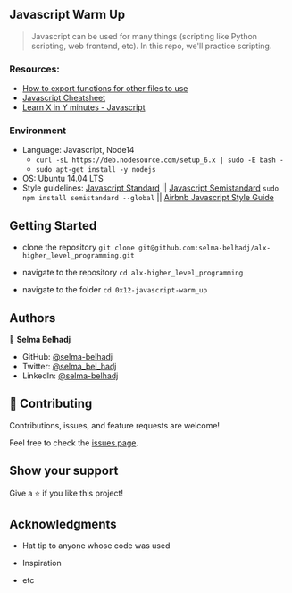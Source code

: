 
## Javascript Warm Up
> Javascript can be used for many things (scripting like Python scripting, web frontend, etc). In this repo, we'll practice scripting.

### Resources:
* [How to export functions for other files to use](http://51elliot.blogspot.com/2012/01/simple-intro-to-nodejs-module-scope.html)
* [Javascript Cheatsheet](https://github.com/mbeaudru/modern-js-cheatsheet)
* [Learn X in Y minutes - Javascript](https://learnxinyminutes.com/docs/javascript/)

### Environment
* Language: Javascript, Node14
  - ```curl -sL https://deb.nodesource.com/setup_6.x | sudo -E bash -``` 
  - ```sudo apt-get install -y nodejs```
* OS: Ubuntu 14.04 LTS
* Style guidelines: [Javascript Standard](https://standardjs.com/rules.html) || [Javascript Semistandard](https://github.com/Flet/semistandard) ```sudo npm install semistandard --global``` || [Airbnb Javascript Style Guide](https://github.com/airbnb/javascript)

## Getting Started

* clone the repository
`git clone git@github.com:selma-belhadj/alx-higher_level_programming.git`

* navigate to the repository
`cd alx-higher_level_programming`
* navigate to the folder
`cd 0x12-javascript-warm_up`

## Authors

👤 **Selma Belhadj**

* GitHub: [@selma-belhadj](https://github.com/selma-belhadj)
* Twitter: [@selma_bel_hadj](https://twitter.com/selma_bel_hadj)
* LinkedIn: [@selma-belhadj](https://www.linkedin.com/in/selma-belhadj/)

## 🤝 Contributing

Contributions, issues, and feature requests are welcome!

Feel free to check the [issues page](https://github.com/selma-belhadj/alx-higher_level_programming/issues).

## Show your support

Give a ⭐️ if you like this project!

## Acknowledgments

* Hat tip to anyone whose code was used

* Inspiration
* etc

